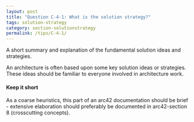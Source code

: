 ```yaml
---
layout: post
title: "Question C-4-1: What is the solution strategy?"
tags: solution-strategy
category: section-solutionstrategy
permalink: /tips/C-4-1/
---
```


A short summary and explanation of the fundamental solution ideas and strategies.

An architecture is often based upon some key solution ideas or strategies. These ideas should be familiar to everyone involved in architecture work.

#### Keep it short

As a coarse heuristics, this part of an arc42 documentation should be brief -
extensive elaboration should preferably be documented in arc42-section 8 (crosscutting concepts).
